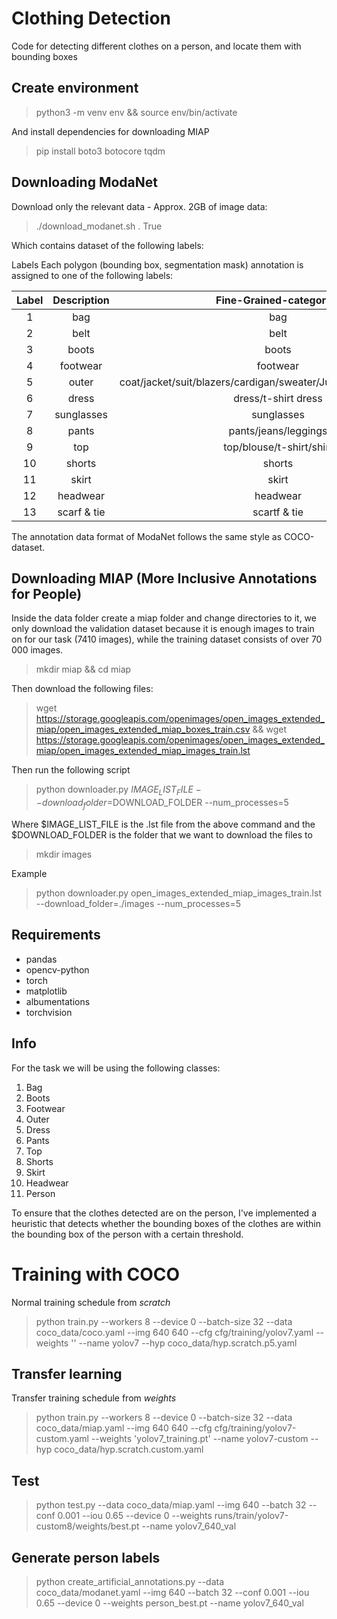 # Clothing Detection
Code for detecting different clothes on a person, and locate them with bounding boxes

## Create environment

> python3 -m venv env && source env/bin/activate

And install dependencies for downloading MIAP

> pip install boto3 botocore tqdm

## Downloading ModaNet

Download only the relevant data - Approx. 2GB of image data:

> ./download_modanet.sh . True

Which contains dataset of the following labels:


Labels
Each polygon (bounding box, segmentation mask) annotation is assigned to one of the following labels:

| Label | Description | Fine-Grained-categories |
| :---: | :---: | :---: |
| 1 | bag | bag |
| 2 | belt | belt |
| 3 | boots | boots |
| 4 | footwear | footwear |
| 5 | outer | coat/jacket/suit/blazers/cardigan/sweater/Jumpsuits/Rompers/vest |
| 6 | dress | dress/t-shirt dress |
| 7 | sunglasses | sunglasses |
| 8 | pants | pants/jeans/leggings |
| 9 | top | top/blouse/t-shirt/shirt |
| 10 | shorts | shorts |
| 11 | skirt | skirt |
| 12 | headwear | headwear |
| 13 | scarf & tie | scartf & tie |

The annotation data format of ModaNet follows the same style as COCO-dataset.

## Downloading MIAP (More Inclusive Annotations for People)

Inside the data folder create a miap folder and change directories to it, we only download the validation dataset because it is enough images to train on for our task (7410 images), while the training dataset consists of over 70 000 images.

> mkdir miap && cd miap

Then download the following files:

> wget https://storage.googleapis.com/openimages/open_images_extended_miap/open_images_extended_miap_boxes_train.csv && wget https://storage.googleapis.com/openimages/open_images_extended_miap/open_images_extended_miap_images_train.lst

Then run the following script

> python downloader.py $IMAGE_LIST_FILE --download_folder=$DOWNLOAD_FOLDER --num_processes=5

Where $IMAGE_LIST_FILE is the .lst file from the above command and the $DOWNLOAD_FOLDER is the folder that we want to download the files to

> mkdir images

Example

> python downloader.py open_images_extended_miap_images_train.lst --download_folder=./images --num_processes=5

## Requirements

- pandas
- opencv-python
- torch
- matplotlib
- albumentations
- torchvision

## Info

For the task we will be using the following classes:

1. Bag
2. Boots
3. Footwear
4. Outer
5. Dress
6. Pants
7. Top
8. Shorts
9. Skirt
10. Headwear
11. Person

To ensure that the clothes detected are on the person, I've implemented a heuristic that detects whether the bounding boxes of the clothes are within the bounding box of the person with a certain threshold.

# Training with COCO

Normal training schedule from _scratch_

> python train.py --workers 8 --device 0 --batch-size 32 --data coco_data/coco.yaml --img 640 640 --cfg cfg/training/yolov7.yaml --weights '' --name yolov7 --hyp coco_data/hyp.scratch.p5.yaml

## Transfer learning

Transfer training schedule from _weights_

> python train.py --workers 8 --device 0 --batch-size 32 --data coco_data/miap.yaml --img 640 640 --cfg cfg/training/yolov7-custom.yaml --weights 'yolov7_training.pt' --name yolov7-custom --hyp coco_data/hyp.scratch.custom.yaml

## Test

> python test.py --data coco_data/miap.yaml --img 640 --batch 32 --conf 0.001 --iou 0.65 --device 0 --weights runs/train/yolov7-custom8/weights/best.pt --name yolov7_640_val

## Generate person labels

>  python create_artificial_annotations.py --data coco_data/modanet.yaml --img 640 --batch 32 --conf 0.001 --iou 0.65 --device 0 --weights person_best.pt --name yolov7_640_val